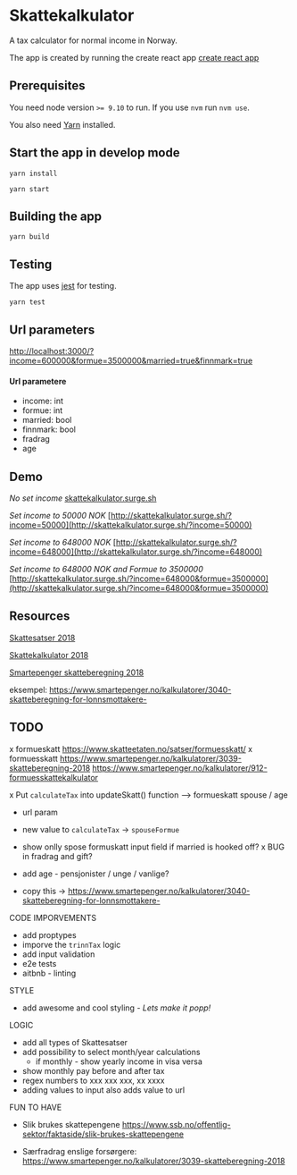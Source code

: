 
# Skattekalkulator
A tax calculator for normal income in Norway.

The app is created by running the create react app [create react app](https://github.com/facebook/create-react-app)


## Prerequisites
You need node version `>= 9.10` to run. If you use `nvm` run `nvm use`.

You also need [Yarn](https://yarnpkg.com/lang/en/) installed.


## Start the app in develop mode
`yarn install`

`yarn start`

## Building the app
`yarn build`

## Testing
The app uses [jest](https://jestjs.io/) for testing.

`yarn test`

## Url parameters
[http://localhost:3000/?income=600000&formue=3500000&married=true&finnmark=true](http://localhost:3000/?income=600000&formue=3500000&married=true&finnmark=true)

#### Url parametere
- income: int
- formue: int
- married: bool
- finnmark: bool
- fradrag
- age



## Demo
_No set income_
[skattekalkulator.surge.sh](skattekalkulator.surge.sh)

_Set income to 50000 NOK_
[http://skattekalkulator.surge.sh/?income=50000](http://skattekalkulator.surge.sh/?income=50000)

_Set income to 648000 NOK_
[http://skattekalkulator.surge.sh/?income=648000](http://skattekalkulator.surge.sh/?income=648000)


_Set income to 648000 NOK and Formue to 3500000_
[http://skattekalkulator.surge.sh/?income=648000&formue=3500000](http://skattekalkulator.surge.sh/?income=648000&formue=3500000)





## Resources

[Skattesatser 2018](https://www.regjeringen.no/no/tema/okonomi-og-budsjett/skatter-og-avgifter/skattesatser-2018/id2575161/)

[Skattekalkulator 2018](https://skattekalkulator2018.app.skatteetaten.no/)

[Smartepenger skatteberegning 2018](https://www.smartepenger.no/kalkulatorer/3039-skatteberegning-2018)




eksempel: https://www.smartepenger.no/kalkulatorer/3040-skatteberegning-for-lonnsmottakere-

## TODO

x formueskatt
https://www.skatteetaten.no/satser/formuesskatt/
  x formuesskatt https://www.smartepenger.no/kalkulatorer/3039-skatteberegning-2018
  https://www.smartepenger.no/kalkulatorer/912-formuesskattekalkulator

x Put `calculateTax` into updateSkatt() function
--> formueskatt spouse / age
  - url param
  - new value to `calculateTax` -> `spouseFormue`
  - show onlly spose formuskatt input field if married is hooked off?
x BUG in fradrag and gift?


- add age - pensjonister / unge / vanlige?
- copy this -> https://www.smartepenger.no/kalkulatorer/3040-skatteberegning-for-lonnsmottakere-



CODE IMPORVEMENTS
- add proptypes
- imporve the `trinnTax` logic
- add input validation
- e2e tests
- aitbnb - linting


STYLE
- add awesome and cool styling - _Lets make it popp!_

LOGIC
- add all types of Skattesatser
- add possibility to select month/year calculations
  - if monthly - show yearly income in visa versa
- show monthly pay before and after tax
- regex numbers to xxx xxx xxx, xx xxxx
- adding values to input also adds value to url

FUN TO HAVE
- Slik brukes skattepengene https://www.ssb.no/offentlig-sektor/faktaside/slik-brukes-skattepengene



- Særfradrag enslige forsørgere: https://www.smartepenger.no/kalkulatorer/3039-skatteberegning-2018



